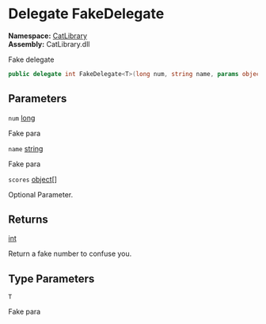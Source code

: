 ﻿# Delegate FakeDelegate

__Namespace:__ [CatLibrary](CatLibrary.md)  
__Assembly:__ CatLibrary.dll

Fake delegate

```csharp
public delegate int FakeDelegate<T>(long num, string name, params object[] scores)
```

## Parameters

`num` [long](https://learn.microsoft.com/dotnet/api/system.int64)

Fake para

`name` [string](https://learn.microsoft.com/dotnet/api/system.string)

Fake para

`scores` [object](https://learn.microsoft.com/dotnet/api/system.object)[]

Optional Parameter.

## Returns

[int](https://learn.microsoft.com/dotnet/api/system.int32)

Return a fake number to confuse you.

## Type Parameters

`T`

Fake para

